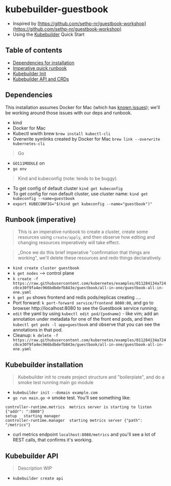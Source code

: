 # kubebuilder-guestbook

- Inspired by [https://github.com/sethp-nr/guestbook-workshop](https://github.com/sethp-nr/guestbook-workshop)
- Using the [Kubebuilder](https://github.com/kubernetes-sigs/kubebuilder) Quick Start

## Table of contents
- [Dependencies for installation](#Dependencies)
- [Imperative quick runbook](#Runbook-(imperative))
- [Kubebuilder Init](#Kubebuilder-installation)
- [Kubebuilder API and CRDs](#Kubebuilder-API)

## Dependencies
This installation assumes Docker for Mac (which has [known issues](https://kind.sigs.k8s.io/docs/user/known-issues/));
we'll be working around those issues with our deps and runbook.

- kind
- Docker for Mac 
- Kubectl wwith brew `brew install kubectl-cli`
- Overwrite symlinks created by Docker for Mac `brew link --overwrite kubernetes-cli`


> Go
- `GO111MODULE` on
- `go env`

> Kind and kubeconfig (note: tends to be buggy).
- To get config of default cluster `kind get kubeconfig`
- To get config for non default cluster, use cluster name: `kind get kubeconfig --name=guestbook`
- `export KUBECONFIG="$(kind get kubeconfig --name="guestbook")"`

## Runbook (imperative)
> This is an imperative runbook to create a cluster, create some resources using
`create/apply`, and then observe how editing and changing resources imperatively
will take effect.

> _Once we do this brief imperative "confirmation that things are working", we'll delete these resources and redo things declaratively.

- `kind create cluster guestbook`
- `k get nodes` --> control plane
- `k create -f https://raw.githubusercontent.com/kubernetes/examples/011284134a724c0ce30f9fa4ec966bdbdefb843e/guestbook/all-in-one/guestbook-all-in-one.yaml`
- `k get po` shows frontend and redis pods/replicas creating ....
- Port forward: `k port-forward service/frontend 8080:80`, and go to browser
http://localhost:8080 to see the Guestbook service running;
- `edit` the yaml by using `kubectl edit pod/{podname}` - like vim;
add an annotation under metadata for one of the front end pods, and then 
`kubectl get pods -l app=guestbook` and observe that you can see the annotations
in that pod.
- Cleanup: `k delete -f https://raw.githubusercontent.com/kubernetes/examples/011284134a724c0ce30f9fa4ec966bdbdefb843e/guestbook/all-in-one/guestbook-all-in-one.yaml`

## Kubebuilder installation

> Kubebuilder init to create project structure and "boilerplate", and do a smoke test running main go module

- `kubebuilder init --domain example.com`
- `go run main.go` -> smoke test. You'll see something like:
```
controller-runtime.metrics	metrics server is starting to listen	{"addr": ":8080"}
setup	starting manager
controller-runtime.manager	starting metrics server	{"path": "/metrics"}
```
- curl metrics endpoint `localhost:8080/metrics` and you'll see a lot of REST calls, that confirms it's working.

## Kubebuilder API

> Description WIP

- `kubebuilder create api`